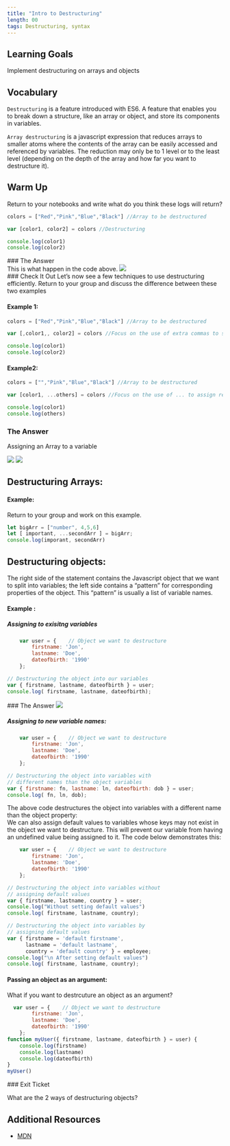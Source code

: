 ```yaml
---
title: "Intro to Destructuring"
length: 00
tags: Destructuring, syntax
---
```

## Learning Goals
Implement destructuring on arrays and objects

## Vocabulary
`Destructuring` is a feature introduced with ES6. A feature that enables you to break down a structure, like an array or object, and store its components in variables.

`Array destructuring` is a javascript expression that reduces arrays to smaller atoms where the contents of the array can be easily accessed and referenced by variables.
The reduction may only be to 1 level or to the least level (depending on the depth of the array and how far you want to destructure it). 


## Warm Up
Return to your notebooks and write what do you think these logs will return?
```js
colors = ["Red","Pink","Blue","Black"] //Array to be destructured

var [color1, color2] = colors //Destructuring

console.log(color1)
console.log(color2)
```
 

<section class="answer">
### The Answer <br>
This is what happen in the code above. 
<img class="medium" src="https://github.com/turingschool/front-end-curriculum/blob/f3b5d757b797c33fc08ff93c80c9122f875f2a3a/assets/images/lessons/intro-to-destructuring/intro-to-destructuring-array.png" />
</section>

<section class="call-to-action">
### Check It Out
Let’s now see a few techniques to use destructuring efficiently.
Return to your group and discuss the difference between these two examples

 
#### Example 1:   
```js
colors = ["Red","Pink","Blue","Black"] //Array to be destructured

var [,color1,, color2] = colors //Focus on the use of extra commas to skip through elements

console.log(color1)
console.log(color2)
```
#### Example2:
```js
colors = ["","Pink","Blue","Black"] //Array to be destructured

var [color1, ...others] = colors //Focus on the use of ... to assign remaining elements to an array

console.log(color1)
console.log(others)
```
</section>

<section class="answer">
    
### The Answer   
    
Assigning an Array to a variable
    
<img class="medium" src="https://github.com/turingschool/front-end-curriculum/blob/dfec040a99f1673538180127f053d7753b3c9a8e/assets/images/lessons/intro-to-destructuring/intro-to-destructuring-array-example1.png"/>   
     
<img class="medium" src="https://github.com/turingschool/front-end-curriculum/blob/f3b5d757b797c33fc08ff93c80c9122f875f2a3a/assets/images/lessons/intro-to-destructuring/intro-to-destructuring-array-example2.png"/> 
    
</section>

## Destructuring Arrays:
#### Example:
Return to your group and work on this example.
    
```js
let bigArr = ["number", 4,5,6]
let [ important, ...secondArr ] = bigArr;
console.log(imporant, secondArr)

```
    
## Destructuring objects:
The right side of the statement contains the Javascript object that we want to split into variables; the left side contains a “pattern” for corresponding properties of the object. This “pattern” is usually a list of variable names.

#### Example :
    
##### Assigning to exisitng variables 
        
```js
    var user = {    // Object we want to destructure
        firstname: 'Jon',
        lastname: 'Doe',
        dateofbirth: '1990'
    };

// Destructuring the object into our variables
var { firstname, lastname, dateofbirth } = user;
console.log( firstname, lastname, dateofbirth);

```


<section class="answer">
### The Answer     
<img class="medium" src="https://github.com/turingschool/front-end-curriculum/blob/dfec040a99f1673538180127f053d7753b3c9a8e/assets/images/lessons/intro-to-destructuring/intro-to-destructuring-object.png"/>

</section>
    

    

##### Assigning to new variable names:
<section class="call to action">
    
```js
    var user = {    // Object we want to destructure
        firstname: 'Jon',
        lastname: 'Doe',
        dateofbirth: '1990'
    };

// Destructuring the object into variables with
// different names than the object variables
var { firstname: fn, lastname: ln, dateofbirth: dob } = user;
console.log( fn, ln, dob);
```
</section>  

<section class"answer>
The above code destructures the object into variables with a different name than the object property:
</section
##### Assigning to a variable with default:


We can also assign default values to variables whose keys may not exist in the object we want to destructure. This will prevent our variable from having an undefined value being assigned to it. The code below demonstrates this:

```js
    var user = {    // Object we want to destructure
        firstname: 'Jon',
        lastname: 'Doe',
        dateofbirth: '1990'
    };

// Destructuring the object into variables without 
// assigning default values 
var { firstname, lastname, country } = user;
console.log("Without setting default values")
console.log( firstname, lastname, country);

// Destructuring the object into variables by 
// assigning default values 
var { firstname = 'default firstname', 
      lastname = 'default lastname', 
      country = 'default country' } = employee;
console.log("\n After setting default values")
console.log( firstname, lastname, country);
```
#### Passing an object as an argument:
What if you want to destrcuture an object as an argument?  

```js
  var user = {    // Object we want to destructure
        firstname: 'Jon',
        lastname: 'Doe',
        dateofbirth: '1990'
    };
function myUser({ firstname, lastname, dateofbirth } = user) {
    console.log(firstname)
    console.log(lastname)
    console.log(dateofbirth)
}
myUser()

```
<section class="checks-for-understanding">
### Exit Ticket

What are the 2 ways of destructuring objects?
    
</section>



## Additional Resources
* [MDN](https://developer.mozilla.org/en-US/docs/Web/JavaScript/Reference/Operators/Destructuring_assignment)

